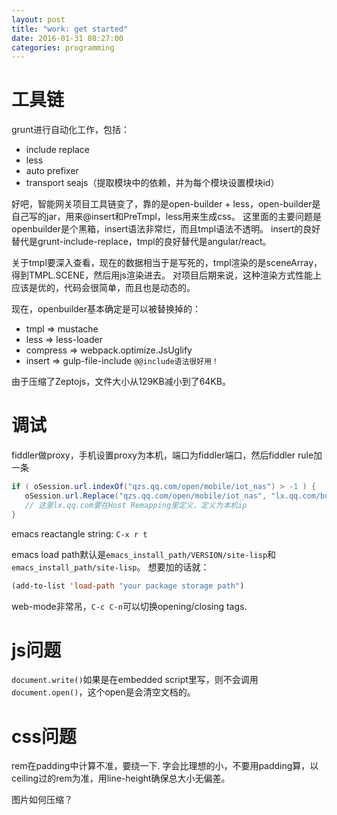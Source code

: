 ```yaml
---
layout: post
title: "work: get started"
date: 2016-01-31 08:27:00
categories: programming
---
```


# 工具链

grunt进行自动化工作，包括：

* include replace
* less
* auto prefixer
* transport seajs（提取模块中的依赖，并为每个模块设置模块id）

好吧，智能网关项目工具链变了，靠的是open-builder + less，open-builder是自己写的jar，用来@insert和PreTmpl，less用来生成css。
这里面的主要问题是openbuilder是个黑箱，insert语法非常烂，而且tmpl语法不透明。
insert的良好替代是grunt-include-replace，tmpl的良好替代是angular/react。

关于tmpl要深入查看，现在的数据相当于是写死的，tmpl渲染的是sceneArray，得到TMPL.SCENE，然后用js渲染进去。
对项目后期来说，这种渲染方式性能上应该是优的，代码会很简单，而且也是动态的。

现在，openbuilder基本确定是可以被替换掉的：

* tmpl => mustache
* less => less-loader
* compress => webpack.optimize.JsUglify
* insert => gulp-file-include `@@include语法很好用！`

由于压缩了Zeptojs，文件大小从129KB减小到了64KB。

# 调试

fiddler做proxy，手机设置proxy为本机，端口为fiddler端口，然后fiddler rule加一条

```java
if ( oSession.url.indexOf("qzs.qq.com/open/mobile/iot_nas") > -1 ) {
   oSession.url.Replace("qzs.qq.com/open/mobile/iot_nas", "lx.qq.com/build/iot_nas");
   // 这里lx.qq.com要在Host Remapping里定义，定义为本机ip
}
```

emacs reactangle string: `C-x r t`

emacs load path默认是`emacs_install_path/VERSION/site-lisp`和`emacs_install_path/site-lisp`。
想要加的话就：

```lisp
(add-to-list 'load-path "your package storage path")
```

web-mode非常吊，`C-c C-n`可以切换opening/closing tags.

# js问题
`document.write()`如果是在embedded script里写，则不会调用`document.open()`，这个open是会清空文档的。

# css问题

rem在padding中计算不准，要绕一下. 
字会比理想的小，不要用padding算，以ceiling过的rem为准，用line-height确保总大小无偏差。

图片如何压缩？
